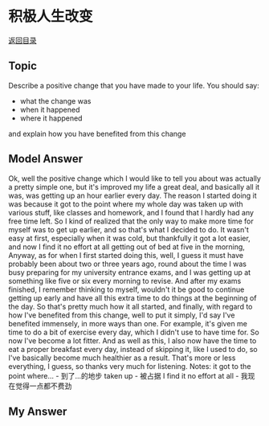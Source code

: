 # 积极人生改变
[返回目录](README.md)
## Topic
Describe a positive change that you have made to your life. You should say:
- what the change was
- when it happened
- where it happened

and explain how you have benefited from this change
## Model Answer
Ok, well the positive change which I would like to tell you about was actually a pretty simple one, but it's improved my life a great deal, and basically all it was, was getting up an hour earlier every day.
The reason I started doing it was because it got to the point where my whole day was taken up with various stuff, like classes and homework, and I found that I hardly had any free time left. So I kind of realized that the only way to make more time for myself was to get up earlier, and so that's what I decided to do. It wasn't easy at first, especially when it was cold, but thankfully it got a lot easier, and now I find it no effort at all getting out of bed at five in the morning,
Anyway, as for when I first started doing this, well, I guess it must have probably been about two or three years ago, round about the time I was busy preparing for my university entrance exams, and I was getting up at something like five or six every morning to revise. And after my exams finished, I remember thinking to myself, wouldn't it be good to continue getting up early and have all this extra time to do things at the beginning of the day.
So that's pretty much how it all started, and finally, with regard to how I've benefited from this change, well to put it simply, I'd say I've benefited immensely, in more ways than one. For example, it's given me time to do a bit of exercise every day, which I didn't use to have time for. So now I've become a lot fitter. And as well as this, I also now have the time to eat a proper breakfast every day, instead of skipping it, like I used to do, so I've basically become much healthier as a result.
That's more or less everything, I guess, so thanks very much for listening.
Notes:
it got to the point where... - 到了...的地步
taken up - 被占据
I find it no effort at all - 我现在觉得一点都不费劲
## My Answer

